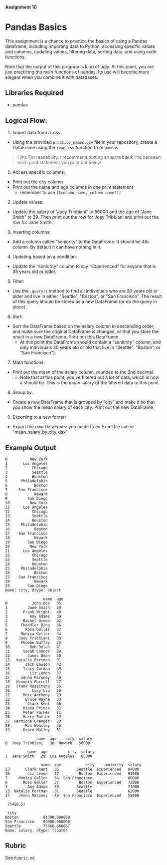 #### Assignment 10
# Pandas Basics

This assignment is a chance to practice the basics of using a Pandas dataframe, including importing data to Python, accessing specific values and columns, updating values, filtering data, sorting data, and using math functions.

Note that the output of this program is kind of ugly. At this point, you are just practicing the main functions of pandas. Its use will become more elegant when you combine it with databases.

## Libraries Required
-	pandas

## Logical Flow:
1. Import data from a .csv:
-	Using the provided `practice_names.csv` file in your repository, create a DataFrame using the `read_csv` function from `pandas`.

> Hint: For readability, I recommend putting an extra blank line between each print statement you print out below

1. Access specific columns:
-	Print out the city column
-	Print out the name and age columns in one print statement 
    - remember to use `[[column_name, column_name2]]`

2. Update values:
-	Update the salary of "Joey Tribbiani" to 56000 and the age of "Jane Smith" to 29. Then print out the row for Joey Tribbiani and print out the row for Jane Smith.

3. Inserting columns:
-	Add a column called “seniority” to the DataFrame. It should be 4th column. By default it can have nothing in it.

4. Updating based on a condition:
-	Update the “seniority” column to say “Experienced” for anyone that is 35 years old or older.

5. Filter:
-	Use the `.query()` method to find all individuals who are 30 years old or older and live in either "Seattle", "Boston", or "San Francisco". The result of this query should be stored as a new DataFrame (or do the query in place).

6. Sort:
-	Sort the DataFrame based on the salary column in descending order, and make sure the original DataFrame is changed, or that you store the result in a new DataFrame. Print out this DataFrame
    - At this point the DataFrame should contain a "seniority" column, and only individuals 30 years old or old that live in "Seattle", "Boston", or "San Francisco").

7. Math functions:
-	Print out the mean of the salary column, rounded to the 2nd decimal.
    - Note that at this point, you’ve filtered out a lot of data, which is how it should be. This is the mean salary of the filtered data to this point.

8. Group by:
-	Create a new DataFrame that is grouped by “city” and make it so that you show the mean salary of each city. Print out the new DataFrame

9. Exporting to a new format
-	Export the new DataFrame you made to an Excel file called “mean_salary_by_city.xlsx”

## Example Output
```
0          New York
1       Los Angeles
2           Chicago
3           Seattle
4           Houston
5      Philadelphia
6            Boston
7     San Francisco
8            Newark
9         San Diego
10         New York
11      Los Angeles
12          Chicago
13          Seattle
14          Houston
15     Philadelphia
16           Boston
17    San Francisco
18           Newark
19        San Diego
20         New York
21      Los Angeles
22          Chicago
23          Seattle
24          Houston
25     Philadelphia
26           Boston
27    San Francisco
28           Newark
29        San Diego
Name: city, dtype: object

                 name  age
0           John Doe   35
1         Jane Smith   28
2       Frank Wright   40
3          Amy Adams   30
4       Rachel Green   32
5      Chandler Bing   36
6        Ross Geller   37
7      Monica Geller   34
8     Joey Tribbiani   38
9      Phoebe Buffay   36
10         Bob Dylan   41
11      Sarah Connor   29
12        James Dean   50
13   Natalie Portman   31
14       Jack Dawson   42
15      Tracy Jordan   39
16         Liz Lemon   37
17     Jenna Maroney   40
18   Kenneth Parcell   27
19   Frank Rossitano   35
20          Lucy Liu   50
21      Marc Anthony   29
22       Bruce Wayne   33
23        Clark Kent   36
24      Diana Prince   32
25      Peter Parker   21
26      Harry Potter   29
27  Hermione Granger   28
28       Ron Weasley   30
29      Draco Malfoy   31

              name  age    city  salary
8  Joey Tribbiani   38  Newark   56000

          name  age         city  salary
1  Jane Smith   29  Los Angeles   65000

                name  age           city    seniority  salary
23       Clark Kent   36        Seattle  Experienced   94000
16        Liz Lemon   37         Boston  Experienced   91000
7     Monica Geller   34  San Francisco                80000
6       Ross Geller   37         Boston  Experienced   72000
3         Amy Adams   30        Seattle                71000
13  Natalie Portman   31        Seattle                62000
17    Jenna Maroney   40  San Francisco  Experienced   58000

 75428.57

 city
Boston           81500.000000
San Francisco    69000.000000
Seattle          75666.666667
Name: salary, dtype: float64
```

## Rubric
See `Rubric.md`
